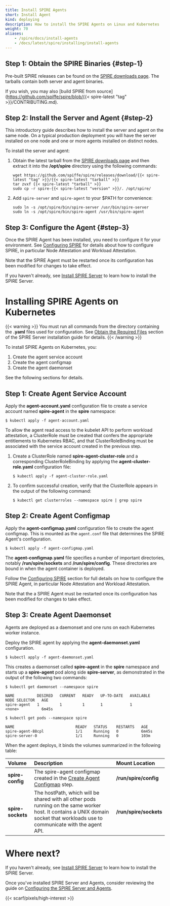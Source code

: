```yaml
---
title: Install SPIRE Agents
short: Install Agent
kind: deploying
description: How to install the SPIRE Agents on Linux and Kubernetes
weight: 70
aliases:
    - /spire/docs/install-agents
    - /docs/latest/spire/installing/install-agents
---
```


## Step 1: Obtain the SPIRE Binaries {#step-1}

Pre-built SPIRE releases can be found on the [SPIRE downloads page](/downloads/#spire-releases). The tarballs contain both server and agent binaries.

If you wish, you may also [build SPIRE from source](https://github.com/spiffe/spire/blob/{{< spire-latest "tag" >}}/CONTRIBUTING.md).

## Step 2: Install the Server and Agent {#step-2}

This introductory guide describes how to install the server and agent on the same node. On a typical production deployment you will have the server installed on one node and one or more agents installed on distinct nodes. 

To install the server and agent:

1. Obtain the latest tarball from the [SPIRE downloads page](/downloads/#spire-releases) and then extract it into the **/opt/spire** directory using the following commands:

    ```console
    wget https://github.com/spiffe/spire/releases/download/{{< spire-latest "tag" >}}/{{< spire-latest "tarball" >}}
    tar zvxf {{< spire-latest "tarball" >}}
    sudo cp -r spire-{{< spire-latest "version" >}}/. /opt/spire/
    ```

2. Add `spire-server` and `spire-agent` to your $PATH for convenience:

    ```console
    sudo ln -s /opt/spire/bin/spire-server /usr/bin/spire-server
    sudo ln -s /opt/spire/bin/spire-agent /usr/bin/spire-agent
    ```

## Step 3: Configure the Agent {#step-3}

Once the SPIRE Agent has been installed, you need to configure it for your environment. See [Configuring SPIRE](/docs/latest/spire/using/configuring/) for details about how to configure SPIRE, in particular Node Attestation and Workload Attestation.

Note that the SPIRE Agent must be restarted once its configuration has been modified for changes to take effect.

If you haven't already, see [Install SPIRE Server](/docs/latest/spire/installing/install-server/) to learn how to install the SPIRE Server.

# Installing SPIRE Agents on Kubernetes

{{< warning >}}
You must run all commands from the directory containing the **.yaml** files used for configuration. See [Obtain the Required Files](/docs/latest/spire/installing/install-server/#section-1) section of the SPIRE Server installation guide for details.
{{< /warning >}}

To install SPIRE Agents on Kubernetes, you:

1. Create the agent service account
2. Create the agent configmap
3. Create the agent daemonset

See the following sections for details.

## Step 1: Create Agent Service Account

Apply the **agent-account.yaml** configuration file to create a service account named **spire-agent** in the **spire** namespace:

```console
$ kubectl apply -f agent-account.yaml
```

To allow the agent read access to the kubelet API to perform workload attestation, a ClusterRole must be created that confers the appropriate entitlements to Kubernetes RBAC, and that ClusterRoleBinding must be associated with the service account created in the previous step.

1. Create a ClusterRole named **spire-agent-cluster-role** and a corresponding ClusterRoleBinding by applying the **agent-cluster-role.yaml** configuration file:

    ```console
    $ kubectl apply -f agent-cluster-role.yaml
    ```

2. To confirm successful creation, verify that the ClusterRole appears in the output of the following command:

    ```console
    $ kubectl get clusterroles --namespace spire | grep spire
    ```

## Step 2: Create Agent Configmap

Apply the **agent-configmap.yaml** configuration file to create the agent configmap. This is mounted as the `agent.conf` file that determines the SPIRE Agent's configuration. 

```console
$ kubectl apply -f agent-configmap.yaml
```

The **agent-configmap.yaml** file specifies a number of important directories, notably **/run/spire/sockets** and **/run/spire/config**. These directories are bound in when the agent container is deployed.

Follow the [Configuring SPIRE](/docs/latest/spire/using/configuring/) section for full details on how to configure the SPIRE Agent, in particular Node Attestation and Workload Attestation.

Note that the a SPIRE Agent must be restarted once its configuration has been modified for changes to take effect.

## Step 3: Create Agent Daemonset

Agents are deployed as a daemonset and one runs on each Kubernetes worker instance.

Deploy the SPIRE agent by applying the **agent-daemonset.yaml** configuration.

```console
$ kubectl apply -f agent-daemonset.yaml
```

This creates a daemonset called **spire-agent** in the **spire** namespace and starts up a **spire-agent** pod along side **spire-server**, as demonstrated in the output of the following two commands:

```console
$ kubectl get daemonset --namespace spire

NAME          DESIRED   CURRENT   READY   UP-TO-DATE   AVAILABLE   NODE SELECTOR   AGE
spire-agent   1         1         1       1            1           <none>          6m45s

$ kubectl get pods --namespace spire

NAME                           READY   STATUS    RESTARTS   AGE
spire-agent-88cpl              1/1     Running   0          6m45s
spire-server-0                 1/1     Running   0          103m
```

When the agent deploys, it binds the volumes summarized in the following table:

| Volume            | Description                                                                                                                                                                    | Mount Location         |
|:------------------|:-------------------------------------------------------------------------------------------------------------------------------------------------------------------------------|:-----------------------|
| **spire-config**  | The spire-agent configmap created in the  [Create Agent Configmap](#step-2-create-agent-configmap) step.                                                                       | **/run/spire/config**  |
| **spire-sockets** | The hostPath, which will be shared with all other pods running on the same worker host. It contains a UNIX domain socket that workloads use to communicate with the agent API. | **/run/spire/sockets** |

# Where next?

If you haven't already, see [Install SPIRE Server](/docs/latest/spire/installing/install-server/) to learn how to install the SPIRE Server.

Once you've installed SPIRE Server and Agents, consider reviewing the guide on [Configuring the SPIRE Server and Agents](/docs/latest/spire/using/configuring/).

{{< scarf/pixels/high-interest >}}
